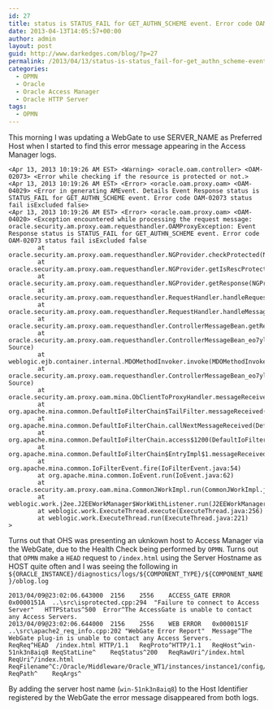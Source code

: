 ```yaml
---
id: 27
title: status is STATUS_FAIL for GET_AUTHN_SCHEME event. Error code OAM-02073
date: 2013-04-13T14:05:57+00:00
author: admin
layout: post
guid: http://www.darkedges.com/blog/?p=27
permalink: /2013/04/13/status-is-status_fail-for-get_authn_scheme-event-error-code-oam-02073/
categories:
  - OPMN
  - Oracle
  - Oracle Access Manager
  - Oracle HTTP Server
tags:
  - OPMN
---
```

This morning I was updating a WebGate to use SERVER_NAME as Preferred Host when I started to find this error message appearing in the Access Manager logs.

<!-- more --> 

```
<Apr 13, 2013 10:19:26 AM EST> <Warning> <oracle.oam.controller> <OAM-02073> <Error while checking if the resource is protected or not.>
<Apr 13, 2013 10:19:26 AM EST> <Error> <oracle.oam.proxy.oam> <OAM-04029> <Error in generating AMEvent. Details Event Response status is STATUS_FAIL for GET_AUTHN_SCHEME event. Error code OAM-02073 status fail isExcluded false>
<Apr 13, 2013 10:19:26 AM EST> <Error> <oracle.oam.proxy.oam> <OAM-04020> <Exception encountered while processing the request message:
oracle.security.am.proxy.oam.requesthandler.OAMProxyException: Event Response status is STATUS_FAIL for GET_AUTHN_SCHEME event. Error code OAM-02073 status fail isExcluded false
        at oracle.security.am.proxy.oam.requesthandler.NGProvider.checkProtected(NGProvider.java:4272)
        at oracle.security.am.proxy.oam.requesthandler.NGProvider.getIsRescProtectedResponse(NGProvider.java:1335)
        at oracle.security.am.proxy.oam.requesthandler.NGProvider.getResponse(NGProvider.java:336)
        at oracle.security.am.proxy.oam.requesthandler.RequestHandler.handleRequest(RequestHandler.java:346)
        at oracle.security.am.proxy.oam.requesthandler.RequestHandler.handleMessage(RequestHandler.java:169)
        at oracle.security.am.proxy.oam.requesthandler.ControllerMessageBean.getResponseMessage(ControllerMessageBean.java:75)
        at oracle.security.am.proxy.oam.requesthandler.ControllerMessageBean_eo7ylc_MDOImpl.__WL_invoke(Unknown Source)
        at weblogic.ejb.container.internal.MDOMethodInvoker.invoke(MDOMethodInvoker.java:35)
        at oracle.security.am.proxy.oam.requesthandler.ControllerMessageBean_eo7ylc_MDOImpl.getResponseMessage(Unknown Source)
        at oracle.security.am.proxy.oam.mina.ObClientToProxyHandler.messageReceived(ObClientToProxyHandler.java:205)
        at org.apache.mina.common.DefaultIoFilterChain$TailFilter.messageReceived(DefaultIoFilterChain.java:743)
        at org.apache.mina.common.DefaultIoFilterChain.callNextMessageReceived(DefaultIoFilterChain.java:405)
        at org.apache.mina.common.DefaultIoFilterChain.access$1200(DefaultIoFilterChain.java:40)
        at org.apache.mina.common.DefaultIoFilterChain$EntryImpl$1.messageReceived(DefaultIoFilterChain.java:823)
        at org.apache.mina.common.IoFilterEvent.fire(IoFilterEvent.java:54)
        at org.apache.mina.common.IoEvent.run(IoEvent.java:62)
        at oracle.security.am.proxy.oam.mina.CommonJWorkImpl.run(CommonJWorkImpl.java:41)
        at weblogic.work.j2ee.J2EEWorkManager$WorkWithListener.run(J2EEWorkManager.java:184)
        at weblogic.work.ExecuteThread.execute(ExecuteThread.java:256)
        at weblogic.work.ExecuteThread.run(ExecuteThread.java:221)
>
```

Turns out that OHS was presenting an uknkown host to Access Manager via the WebGate, due to the Health Check being performed by `OPMN`. Turns out that `OPMN` make a `HEAD` request to `/index.html` using the Server Hostname as HOST quite often and I was seeing the following in `${ORACLE_INSTANCE}/diagnostics/logs/${COMPONENT_TYPE}/${COMPONENT_NAME}/oblog.log`

```
2013/04/09@23:02:06.643000	2156	2556	ACCESS_GATE	ERROR	0x0000151A	..\src\isprotected.cpp:294	"Failure to connect to Access Server"	HTTPStatus^500	Error^The AccessGate is unable to contact any Access Servers.	
2013/04/09@23:02:06.644000	2156	2556	WEB	ERROR	0x0000151F	..\src\apache2_req_info.cpp:202	"WebGate Error Report"	Message^The WebGate plug-in is unable to contact any Access Servers.	ReqReq^HEAD  /index.html HTTP/1.1	ReqProto^HTTP/1.1	ReqHost^win-51nk3n8aiq8	ReqStatLine^	ReqStatus^200	ReqRawUri^/index.html	ReqUri^/index.html	ReqFilename^C:/Oracle/Middleware/Oracle_WT1/instances/instance1/config/OHS/ohs1/htdocs/index.html	ReqPath^	ReqArgs^	
```

By adding the server host name (`win-51nk3n8aiq8`) to the Host Identifier registered by the WebGate the error message disappeared from both logs.
